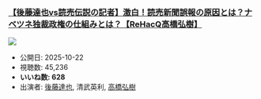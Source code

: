 ### [【後藤達也vs読売伝説の記者】激白！読売新聞誤報の原因とは？ナベツネ独裁政権の仕組みとは？【ReHacQ高橋弘樹】](https://www.youtube.com/watch?v=P_gxP6vxXXk)
[![](https://img.youtube.com/vi/P_gxP6vxXXk/sddefault.jpg)](https://www.youtube.com/watch?v=P_gxP6vxXXk)
-   公開日: 2025-10-22
-   視聴数: 45,236
-   **いいね数: 628**
-   出演者: [後藤達也](/rehacq_fan/people/後藤達也 "wikilink"), 清武英利, [高橋弘樹](/rehacq_fan/people/高橋弘樹 "wikilink")
